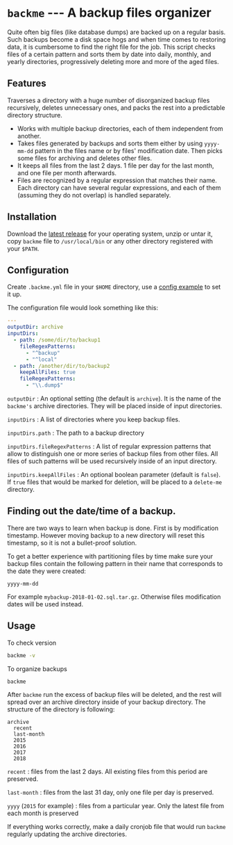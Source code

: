 # ``backme`` --- A backup files organizer

Quite often big files (like database dumps) are backed up on a
regular basis. Such backups become a disk space hogs and when time comes to
restoring data, it is cumbersome to find the right file for the job. This
script checks files of a certain pattern and sorts them by date into daily,
monthly, and yearly directories, progressively deleting more and more of the
aged files.

## Features

Traverses a directory with a huge number of disorganized backup files
recursively, deletes unnecessary ones, and packs the rest into a predictable
directory structure.

* Works with multiple backup directories, each of them independent from another.
* Takes files generated by backups and sorts them either by using
  ``yyyy-mm-dd`` pattern in the files name or by files' modification date. Then
  picks some files for archiving and deletes other files.
* It keeps all files from the last 2 days. 1 file per day for the last month,
  and one file per month afterwards.
* Files are recognized by a regular expression that matches their name. Each
  directory can have several regular expressions, and each of them (assuming
  they do not overlap) is handled separately.

## Installation

Download the [latest release] for your operating system, unzip or untar it,
copy ``backme`` file to ``/usr/local/bin`` or any other directory registered
with your ``$PATH``.

## Configuration

Create ``.backme.yml`` file in your ``$HOME`` directory, use a [config example]
to set it up.

The configuration file would look something like this:

```yaml
---
outputDir: archive
inputDirs:
  - path: /some/dir/to/backup1
    fileRegexPatterns:
      - "^backup"
      - "^local"
  - path: /another/dir/to/backup2
    keepAllFiles: true
    fileRegexPatterns:
      - "\\.dump$"
```

``outputDir``
: An optional setting (the default is ``archive``). It is the name of the
``backme's`` archive directories. They will be placed inside of input
directories.

``inputDirs``
: A list of directories where you keep backup files.

``inputDirs.path``
: The path to a backup directory

``inputDirs.fileRegexPatterns``
: A list of regular expression patterns that allow to distinguish one or more
series of backup files from other files. All files of such patterns will be
used recursively inside of an input directory.

``inputDirs.keepAllFiles``
: An optional boolean parameter (default is `false`). If `true` files that would
be marked for deletion, will be placed to a ``delete-me`` directory.

## Finding out the date/time of a backup.

There are two ways to learn when backup is done. First is by modification
timestamp. However moving backup to a new directory will reset this timestamp,
so it is not a bullet-proof solution.

To get a better experience with partitioning files by time make sure your backup
files contain the following pattern in their name that corresponds to the date
they were created:

```text
yyyy-mm-dd
```

For example ``mybackup-2018-01-02.sql.tar.gz``. Otherwise files modification
dates will be used instead.

## Usage

To check version

```bash
backme -v
```

To organize backups

```bash
backme
```

After ``backme`` run the excess of backup files
will be deleted, and the rest will spread over an archive directory inside of
your backup directory. The structure of the directory is following:

```text
archive
  recent
  last-month
  2015
  2016
  2017
  2018
```

``recent``
: files from the last 2 days. All existing files from this period are preserved.

``last-month``
: files from the last 31 day, only one file per day is preserved.

``yyyy`` (``2015`` for example)
: files from a particular year. Only the latest file from each month is
preserved

If everything works correctly, make a daily cronjob file that would run
``backme`` regularly updating the archive directories.

[latest release]: https://github.com/dimus/backme/releases/latest
[config example]: https://github.com/dimus/backme/blob/master/.backme.yml.example
